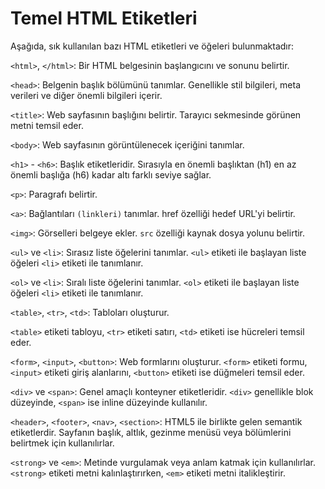 

# Temel HTML Etiketleri

Aşağıda, sık kullanılan bazı HTML etiketleri ve öğeleri bulunmaktadır:

```<html>```, ````</html>````: Bir HTML belgesinin başlangıcını ve sonunu belirtir.

```<head>```: Belgenin başlık bölümünü tanımlar. Genellikle stil bilgileri, meta verileri ve diğer önemli bilgileri içerir.

```<title>```: Web sayfasının başlığını belirtir. Tarayıcı sekmesinde görünen metni temsil eder.

```<body>```: Web sayfasının görüntülenecek içeriğini tanımlar.

```<h1>``` - ```<h6>```: Başlık etiketleridir. Sırasıyla en önemli başlıktan (h1) en az önemli başlığa (h6) kadar altı farklı seviye sağlar.

```<p>```: Paragrafı belirtir.

```<a>```: Bağlantıları ```(linkleri)``` tanımlar. href özelliği hedef URL'yi belirtir.

```<img>```: Görselleri belgeye ekler. ```src``` özelliği kaynak dosya yolunu belirtir.

```<ul>``` ve ```<li>```: Sırasız liste öğelerini tanımlar. ```<ul>``` etiketi ile başlayan liste öğeleri ```<li>``` etiketi ile tanımlanır.

```<ol>``` ve ```<li>```: Sıralı liste öğelerini tanımlar. ```<ol>``` etiketi ile başlayan liste öğeleri ```<li>``` etiketi ile tanımlanır.

```<table>```, ```<tr>```, ```<td>```: Tabloları oluşturur.

```<table>``` etiketi tabloyu, 
```<tr>``` etiketi satırı, 
```<td>``` etiketi ise hücreleri temsil eder.

```<form>```, ```<input>```, ```<button>```: Web formlarını oluşturur. 
```<form>``` etiketi formu, 
```<input>``` etiketi giriş alanlarını, 
```<button>``` etiketi ise düğmeleri temsil eder.

```<div>``` ve ```<span>```: Genel amaçlı konteyner etiketleridir. 
```<div>``` genellikle blok düzeyinde, 
```<span>``` ise inline düzeyinde kullanılır.

```<header>```, ```<footer>```, ```<nav>```, ```<section>```: HTML5 ile birlikte gelen semantik etiketlerdir. Sayfanın başlık, altlık, gezinme menüsü veya bölümlerini belirtmek için kullanılırlar.

```<strong>``` ve ```<em>```: Metinde vurgulamak veya anlam katmak için kullanılırlar. 
```<strong>``` etiketi metni kalınlaştırırken, ```<em>``` etiketi metni italikleştirir.









